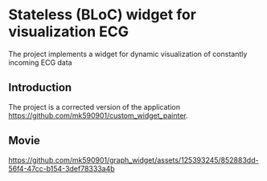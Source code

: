 # Stateless (BLoC) widget for visualization ECG

The project implements a widget for dynamic visualization of constantly incoming ECG data

## Introduction

The project is a corrected version of the application https://github.com/mk590901/custom_widget_painter.

## Movie

https://github.com/mk590901/graph_widget/assets/125393245/852883dd-56f4-47cc-b154-3def78333a4b

